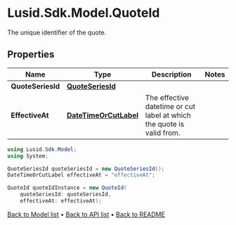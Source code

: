 # Lusid.Sdk.Model.QuoteId
The unique identifier of the quote.

## Properties

Name | Type | Description | Notes
------------ | ------------- | ------------- | -------------
**QuoteSeriesId** | [**QuoteSeriesId**](QuoteSeriesId.md) |  | 
**EffectiveAt** | [**DateTimeOrCutLabel**](DateTimeOrCutLabel.md) | The effective datetime or cut label at which the quote is valid from. | 

```csharp
using Lusid.Sdk.Model;
using System;

QuoteSeriesId quoteSeriesId = new QuoteSeriesId();
DateTimeOrCutLabel effectiveAt = "effectiveAt";

QuoteId quoteIdInstance = new QuoteId(
    quoteSeriesId: quoteSeriesId,
    effectiveAt: effectiveAt);
```

[Back to Model list](../README.md#documentation-for-models) &#8226; [Back to API list](../README.md#documentation-for-api-endpoints) &#8226; [Back to README](../README.md)

